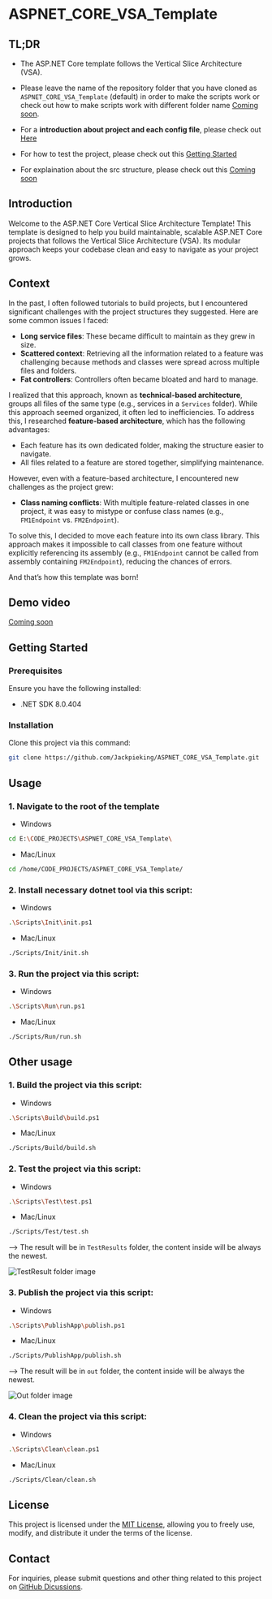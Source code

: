 # ASPNET_CORE_VSA_Template

## TL;DR

- The ASP.NET Core template follows the Vertical Slice Architecture (VSA).

- Please leave the name of the repository folder that you have cloned as `ASPNET_CORE_VSA_Template` (default) in order to make the scripts work or check out how to make scripts work with different folder name [Coming soon]().

- For a **introduction about project and each config file**, please check out [Here](./Static/Docs/AGentleIntroduction.md)

- For how to test the project, please check out this [Getting Started](#getting-started)

- For explaination about the src structure, please check out this [Coming soon]()

## Introduction

Welcome to the ASP.NET Core Vertical Slice Architecture Template! This template is designed to help you build maintainable, scalable ASP.NET Core projects that follows the Vertical Slice Architecture (VSA). Its modular approach keeps your codebase clean and easy to navigate as your project grows.

## Context

In the past, I often followed tutorials to build projects, but I encountered significant challenges with the project structures they suggested. Here are some common issues I faced:

- **Long service files**: These became difficult to maintain as they grew in size.
- **Scattered context**: Retrieving all the information related to a feature was challenging because methods and classes were spread across multiple files and folders.
- **Fat controllers**: Controllers often became bloated and hard to manage.

I realized that this approach, known as **technical-based architecture**, groups all files of the same type (e.g., services in a `Services` folder). While this approach seemed organized, it often led to inefficiencies. To address this, I researched **feature-based architecture**, which has the following advantages:

- Each feature has its own dedicated folder, making the structure easier to navigate.
- All files related to a feature are stored together, simplifying maintenance.

However, even with a feature-based architecture, I encountered new challenges as the project grew:

- **Class naming conflicts**: With multiple feature-related classes in one project, it was easy to mistype or confuse class names (e.g., `FM1Endpoint` vs. `FM2Endpoint`).

To solve this, I decided to move each feature into its own class library. This approach makes it impossible to call classes from one feature without explicitly referencing its assembly (e.g., `FM1Endpoint` cannot be called from assembly containing `FM2Endpoint`), reducing the chances of errors.

And that’s how this template was born!

## Demo video

[Coming soon]()

## Getting Started

### Prerequisites

Ensure you have the following installed:

- .NET SDK 8.0.404

### Installation

Clone this project via this command:

```bash
git clone https://github.com/Jackpieking/ASPNET_CORE_VSA_Template.git
```

## Usage

### 1. Navigate to the root of the template

- Windows

```bash
cd E:\CODE_PROJECTS\ASPNET_CORE_VSA_Template\
```

- Mac/Linux

```bash
cd /home/CODE_PROJECTS/ASPNET_CORE_VSA_Template/
```

### 2. Install necessary dotnet tool via this script:

- Windows

```bash
.\Scripts\Init\init.ps1
```

- Mac/Linux

```bash
./Scripts/Init/init.sh
```

### 3. Run the project via this script:

- Windows

```bash
.\Scripts\Run\run.ps1
```

- Mac/Linux

```bash
./Scripts/Run/run.sh
```

## Other usage

### 1. Build the project via this script:

- Windows

```bash
.\Scripts\Build\build.ps1
```

- Mac/Linux

```bash
./Scripts/Build/build.sh
```

### 2. Test the project via this script:

- Windows

```bash
.\Scripts\Test\test.ps1
```

- Mac/Linux

```bash
./Scripts/Test/test.sh
```

--> The result will be in `TestResults` folder, the content inside will be always the newest.

![TestResult folder image](./Static/Images/TestResult.png)

### 3. Publish the project via this script:

- Windows

```bash
.\Scripts\PublishApp\publish.ps1
```

- Mac/Linux

```bash
./Scripts/PublishApp/publish.sh
```

--> The result will be in `out` folder, the content inside will be always the newest.

![Out folder image](./Static/Images/Out.png)

### 4. Clean the project via this script:

- Windows

```bash
.\Scripts\Clean\clean.ps1
```

- Mac/Linux

```bash
./Scripts/Clean/clean.sh
```

## License

This project is licensed under the [MIT License](https://github.com/Jackpieking/VerticleSliceArchitectureTemplate/blob/master/LICENSE), allowing you to freely use, modify, and distribute it under the terms of the license.

## Contact

For inquiries, please submit questions and other thing related to this project on [GitHub Dicussions](https://github.com/Jackpieking/ASPNET_CORE_VSA_Template/discussions).

